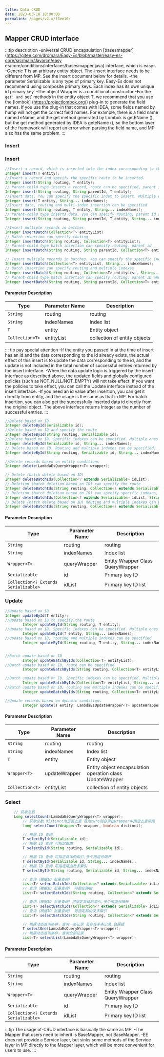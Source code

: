 ```yaml
---
title: Data CRUD
date: 2023-03-18 10:00:00
permalink: /pages/v2.x/f3ee10/
---
```

## Mapper CRUD interface

:::tip description
-universal CRUD encapsulation [basesmapper] (https://gitee.com/dromara/Easy-Es/blob/master/easy-es-core/src/main/Java/cn/easy es/core/conditions/interfaces/basesmapper.java) interface, which is easy-.
-Generic T is an arbitrary entity object.
The-insert interface needs to be different from MP. See the insert document below for details.
-the parameter Serializable is any type of primary key. Easy-Es does not recommend using composite primary keys. Each index has its own unique id primary key.
-The object Wrapper is a conditional constructor
-For the `get' and `set' methods in the entity object T, we recommend that you use the [lombok] (https://projectlombok.org/) plug-in to generate the field names. If you use the plug-in that comes with IDEA, some fields named by hump will not get the correct field names.
For example, there is a field name named eName, and the get method generated by Lombok is getEName (), but the get method generated by IDEA is geteName (), so the bottom layer of the framework will report an error when parsing the field name, and MP also has the same problem.
:::

### Insert

### Insert

```java
//Insert a record, which is inserted into the index corresponding to the current mapper by default.
Integer insert(T entity);
//Insert a record and specify the specific route to be inserted.
Integer insert(String routing, T entity);
// Parent-child type inserts a record, route can be specified, parent id
Integer insert(String routing, String parentId, T entity);
//Insert data. You can specify the specific index to insert. Multiple ones are separated by commas.
Integer insert(T entity, String... indexNames);
//Insert data, routing and multi-index insertion can be specified
Integer insert(String routing, T entity, String... indexNames);
// Parent-child type inserts data, you can specify routing, parent id and multi-index insertion
Integer insert(String routing, String parentId, T entity, String... indexNames);

//Insert multiple records in batches
Integer insertBatch(Collection<T> entityList)
// Batch insertion can specify routing
Integer insertBatch(String routing, Collection<T> entityList);
// Parent-child type batch insertion can specify routing, parent id
Integer insertBatch(String routing, String parentId, Collection<T> entityList);

// Insert multiple records in batches. You can specify the specific index to insert. Multiple records are separated by commas.
Integer insertBatch(Collection<T> entityList, String... indexNames);
// Batch insertion can specify routing and multiple indexes
Integer insertBatch(String routing, Collection<T> entityList, String... indexNames);
// Parent-child type batch insertion can specify routing, parent ID and multiple indexes
Integer insertBatch(String routing, String parentId, Collection<T> entityList, String... indexNames);
```

#### Parameter Description
| Type | Parameter Name | Description |
| --- | --- | --- |
| `String` | routing | routing |
| `String` | indexNames | Index list |
| `T` | entity | Entity object |
| `Collection<T>` | entityList | collection of entity objects |

::: tip pay special attention
-If the entity you passed in at the time of insert has an id and the data corresponding to the id already exists, the actual effect of this insert is to update the data corresponding to the id, and the update is not included in the total number of successful entries returned by the insert interface.
-When the data update logic is triggered by the insert interface as described above, the updated fields and globally configured policies (such as NOT_NULL/NOT_EMPTY) will not take effect. If you want the policies to take effect, you can call the Update interface instead of the insert interface.
-If you need an id value after insertion, you can get it directly from entity, and the usage is the same as that in MP. For batch insertion, you can also get the successfully inserted data id directly from the original object. The above interface returns Integer as the number of successful entries.
:::

```java
//Delete based on ID
Integer deleteById(Serializable id);
//Delete based on ID and specify the route
Integer deleteById(String routing, Serializable id);
//Delete based on ID. Specific indexes can be specified. Multiple ones are separated by commas.
Integer deleteById(Serializable id, String... indexNames);
// Delete based on ID. Routing and multiple indexes can be specified.
Integer deleteById(String routing, Serializable id, String... indexNames);

//Delete records based on entity conditions
Integer delete(LambdaEsQueryWrapper<T> wrapper);

// Delete (batch delete based on ID)
Integer deleteBatchIds(Collection<? extends Serializable> idList);
// Deletion (batch deletion based on ID) can specify the route
Integer deleteBatchIds(String routing, Collection<? extends Serializable> idList);
// Deletion (batch deletion based on ID) can specify specific indexes, and separate multiple ones with commas.
Integer deleteBatchIds(Collection<? extends Serializable> idList, String... indexNames);
// Delete (batch delete based on ID) Routing and multiple indexes can be specified
Integer deleteBatchIds(String routing, Collection<? extends Serializable> idList, String... indexNames);

```
#### Parameter Description
| Type | Parameter Name | Description |
| --- | --- | --- |
| `String` | routing | routing |
| `String` | indexNames | Index list |
| `Wrapper<T>` | queryWrapper | Entity Wrapper Class QueryWrapper |
| `Serializable` | id | Primary key ID |
| `Collection<? Extends Serializable>` | idList | Primary key ID list |

### Update

```java
//Update based on ID
Integer updateById(T entity);
//Update based on ID to specify the route
        Integer updateById(String routing, T entity);
//Update based on ID. Specific indexes can be specified. Multiple ones are separated by commas.
        Integer updateById(T entity, String... indexNames);
//Update based on ID, routing and multiple indexes can be specified
        Integer updateById(String routing, T entity, String... indexNames);


//Batch update based on ID
        Integer updateBatchByIds(Collection<T> entityList);
//Batch update based on ID, route can be specified
        Integer updateBatchByIds(String routing, Collection<T> entityList);

//Batch update based on ID. Specific indexes can be specified. Multiple ones are separated by commas.
        Integer updateBatchByIds(Collection<T> entityList, String... indexNames);
//Batch update based on ID, routing and multiple indexes can be specified
        Integer updateBatchByIds(String routing, Collection<T> entityList, String... indexNames);

//Update records based on dynamic conditions
        Integer update(T entity, LambdaEsUpdateWrapper<T> updateWrapper);
```

#### Parameter Description
| Type | Parameter Name | Description |
| --- | --- | --- |
| `String` | routing | routing |
| `String` | indexNames | Index list |
| `T` | entity | Entity object |
| `Wrapper<T>` | updateWrapper | Entity object encapsulation operation class UpdateWrapper |
| `Collection<T>` | entityList | collection of entity objects |

### Select

```java
	// 获取总数
    Long selectCount(LambdaEsQueryWrapper<T> wrapper);
        // 获取总数 distinct为是否去重 若为ture则必须在wrapper中指定去重字段
        Long selectCount(Wrapper<T> wrapper, boolean distinct);

        // 根据 ID 查询 
        T selectById(Serializable id);
        // 根据 ID 查询 可指定路由
        T selectById(String routing, Serializable id);

        // 根据 ID 查询 可指定具体的索引,多个用逗号隔开 
        T selectById(Serializable id, String... indexNames);
        // 根据 ID 查询 可指定路由及多索引
        T selectById(String routing, Serializable id, String... indexNames);

        // 查询（根据ID 批量查询）
        List<T> selectBatchIds(Collection<? extends Serializable> idList);
        // 查询（根据ID 批量查询） 可指定路由
        List<T> selectBatchIds(String routing, Collection<? extends Serializable> idList);

        // 查询（根据ID 批量查询）可指定具体的索引,多个用逗号隔开 
        List<T> selectBatchIds(Collection<? extends Serializable> idList, String... indexNames);
        // 查询（根据ID 批量查询） 可指定路由及多索引
        List<T> selectBatchIds(String routing, Collection<? extends Serializable> idList, String... indexNames);

        // 根据动态查询条件，查询一条记录 若存在多条记录 会报错
        T selectOne(LambdaEsQueryWrapper<T> wrapper);
        // 根据动态查询条件，查询全部记录
        List<T> selectList(LambdaEsQueryWrapper<T> wrapper);
```

#### Parameter Description
| Type | Parameter Name | Description |
| --- | --- | --- |
| `String` | routing | routing |
| `String` | indexNames | Index list |
| `Wrapper<T>` | queryWrapper | Entity Wrapper Class QueryWrapper |
| `Serializable` | id | Primary key ID |
| `Collection<? Extends Serializable>` | idList | Primary key ID list |

:::tip
The usage of-CRUD interface is basically the same as MP.
-The Mapper that users need to inherit is BaseMapper, not BaseMapper.
-EE does not provide a Service layer, but sinks some methods of the Service layer in MP directly to the Mapper layer, which will be more convenient for users to use.
:::


 
